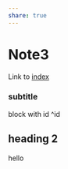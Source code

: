 ```yaml
---
share: true
---
```


# Note3

Link to [index](./index)

### subtitle
block with id ^id

## heading 2
hello